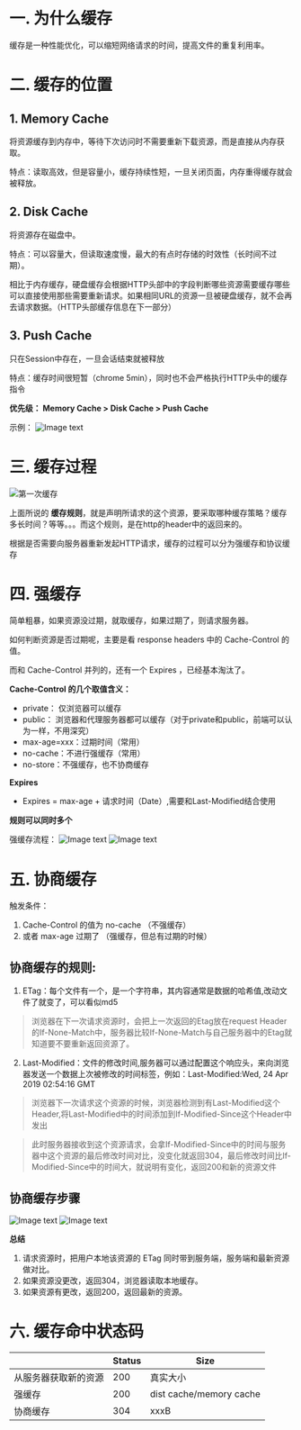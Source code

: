 <!-- toc -->

# 一. 为什么缓存
缓存是一种性能优化，可以缩短网络请求的时间，提高文件的重复利用率。
# 二. 缓存的位置
## 1. Memory Cache
将资源缓存到内存中，等待下次访问时不需要重新下载资源，而是直接从内存获取。

特点：读取高效，但是容量小，缓存持续性短，一旦关闭页面，内存重得缓存就会被释放。

## 2. Disk Cache
将资源存在磁盘中。

特点：可以容量大，但读取速度慢，最大的有点时存储的时效性（长时间不过期）。

相比于内存缓存，硬盘缓存会根据HTTP头部中的字段判断哪些资源需要缓存哪些可以直接使用那些需要重新请求。如果相同URL的资源一旦被硬盘缓存，就不会再去请求数据。（HTTP头部缓存信息在下一部分）

## 3. Push Cache
只在Session中存在，一旦会话结束就被释放

特点：缓存时间很短暂（chrome 5min），同时也不会严格执行HTTP头中的缓存指令

**优先级： Memory Cache >  Disk Cache > Push Cache**

示例：
![Image text](../styles/images/huancun1.png)

# 三. 缓存过程
![第一次缓存](../styles/images/http.png)

上面所说的 **缓存规则**，就是声明所请求的这个资源，要采取哪种缓存策略？缓存多长时间？等等。。。而这个规则，是在http的header中的返回来的。

根据是否需要向服务器重新发起HTTP请求，缓存的过程可以分为强缓存和协议缓存

# 四. 强缓存

简单粗暴，如果资源没过期，就取缓存，如果过期了，则请求服务器。

如何判断资源是否过期呢，主要是看 response headers 中的 Cache-Control 的值。

而和 Cache-Control 并列的，还有一个 Expires ，已经基本淘汰了。

**Cache-Control 的几个取值含义：**

* private： 仅浏览器可以缓存
* public： 浏览器和代理服务器都可以缓存（对于private和public，前端可以认为一样，不用深究）
* max-age=xxx：过期时间（常用）
* no-cache：不进行强缓存（常用）
* no-store：不强缓存，也不协商缓存 

**Expires**
* Expires = max-age + 请求时间（Date）,需要和Last-Modified结合使用

**规则可以同时多个**

强缓存流程：
![Image text](../styles/images/qianghuancun1.png)
![Image text](../styles/images/qianghuancun2.png)

# 五. 协商缓存
触发条件：
1. Cache-Control 的值为 no-cache （不强缓存）
2. 或者 max-age 过期了 （强缓存，但总有过期的时候）

## 协商缓存的规则:
1. ETag：每个文件有一个，是一个字符串，其内容通常是数据的哈希值,改动文件了就变了，可以看似md5                      

> 浏览器在下一次请求资源时，会把上一次返回的Etag放在request Header的If-None-Match中，服务器比较If-None-Match与自己服务器中的Etag就知道要不要重新返回资源了。

2. Last-Modified：文件的修改时间,服务器可以通过配置这个响应头，来向浏览器发送一个数据上次被修改的时间标签，例如：Last-Modified:Wed, 24 Apr 2019 02:54:16 GMT
 
> 浏览器下一次请求这个资源的时候，浏览器检测到有Last-Modified这个Header,将Last-Modified中的时间添加到If-Modified-Since这个Header中发出

> 此时服务器接收到这个资源请求，会拿If-Modified-Since中的时间与服务器中这个资源的最后修改时间对比，没变化就返回304，最后修改时间比If-Modified-Since中的时间大，就说明有变化，返回200和新的资源文件

## 协商缓存步骤

![Image text](../styles/images/xieshanghuancun1.png)
![Image text](../styles/images/xieshanghuancun2.png)

**总结**
1. 请求资源时，把用户本地该资源的 ETag 同时带到服务端，服务端和最新资源做对比。
2. 如果资源没更改，返回304，浏览器读取本地缓存。
3. 如果资源有更改，返回200，返回最新的资源。

# 六. 缓存命中状态码

|     | Status  |Size |
|  ----  | ----  |----  |
| 从服务器获取新的资源  | 200 | 真实大小|
| 强缓存  | 200 | dist cache/memory cache |
| 协商缓存  | 304 | xxxB|





